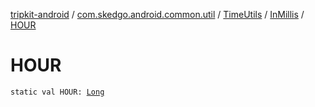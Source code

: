 [tripkit-android](../../../index.md) / [com.skedgo.android.common.util](../../index.md) / [TimeUtils](../index.md) / [InMillis](index.md) / [HOUR](./-h-o-u-r.md)

# HOUR

`static val HOUR: `[`Long`](https://kotlinlang.org/api/latest/jvm/stdlib/kotlin/-long/index.html)
